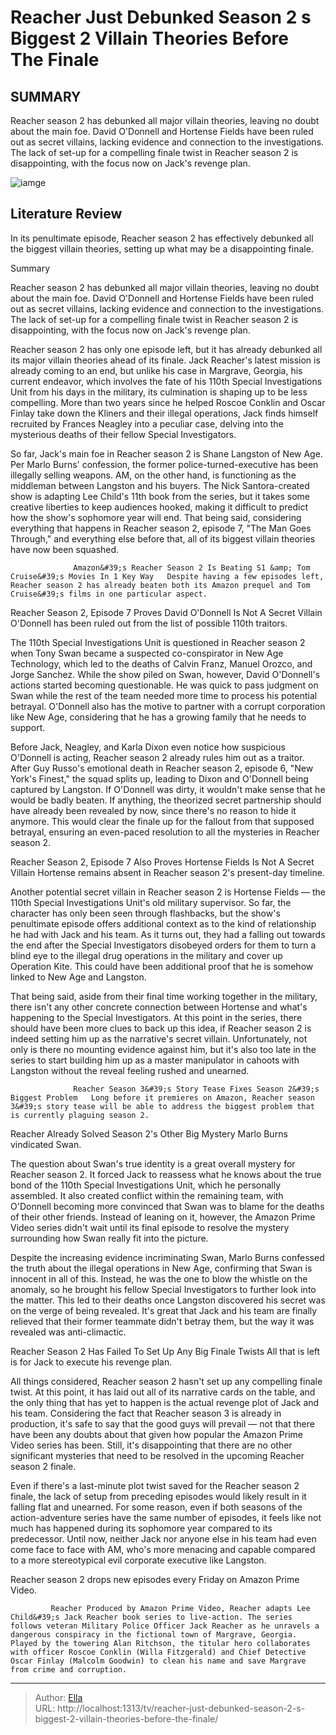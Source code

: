 # Reacher Just Debunked Season 2 s Biggest 2 Villain Theories Before The Finale


## SUMMARY 



  Reacher season 2 has debunked all major villain theories, leaving no doubt about the main foe.   David O&#39;Donnell and Hortense Fields have been ruled out as secret villains, lacking evidence and connection to the investigations.   The lack of set-up for a compelling finale twist in Reacher season 2 is disappointing, with the focus now on Jack&#39;s revenge plan.  

![iamge](https://static1.srcdn.com/wordpress/wp-content/uploads/2023/12/are-reacher-season-2-s-bearer-bonds-real-can-you-still-get-them.jpg)

## Literature Review
In its penultimate episode, Reacher season 2 has effectively debunked all the biggest villain theories, setting up what may be a disappointing finale.





Summary

  Reacher season 2 has debunked all major villain theories, leaving no doubt about the main foe.   David O&#39;Donnell and Hortense Fields have been ruled out as secret villains, lacking evidence and connection to the investigations.   The lack of set-up for a compelling finale twist in Reacher season 2 is disappointing, with the focus now on Jack&#39;s revenge plan.  







Reacher season 2 has only one episode left, but it has already debunked all its major villain theories ahead of its finale. Jack Reacher&#39;s latest mission is already coming to an end, but unlike his case in Margrave, Georgia, his current endeavor, which involves the fate of his 110th Special Investigations Unit from his days in the military, its culmination is shaping up to be less compelling. More than two years since he helped Roscoe Conklin and Oscar Finlay take down the Kliners and their illegal operations, Jack finds himself recruited by Frances Neagley into a peculiar case, delving into the mysterious deaths of their fellow Special Investigators.

So far, Jack&#39;s main foe in Reacher season 2 is Shane Langston of New Age. Per Marlo Burns&#39; confession, the former police-turned-executive has been illegally selling weapons. AM, on the other hand, is functioning as the middleman between Langston and his buyers. The Nick Santora-created show is adapting Lee Child&#39;s 11th book from the series, but it takes some creative liberties to keep audiences hooked, making it difficult to predict how the show&#39;s sophomore year will end. That being said, considering everything that happens in Reacher season 2, episode 7, &#34;The Man Goes Through,&#34; and everything else before that, all of its biggest villain theories have now been squashed.




                  Amazon&#39;s Reacher Season 2 Is Beating S1 &amp; Tom Cruise&#39;s Movies In 1 Key Way   Despite having a few episodes left, Reacher season 2 has already beaten both its Amazon prequel and Tom Cruise&#39;s films in one particular aspect.     


 Reacher Season 2, Episode 7 Proves David O&#39;Donnell Is Not A Secret Villain 
O&#39;Donnell has been ruled out from the list of possible 110th traitors.
          

The 110th Special Investigations Unit is questioned in Reacher season 2 when Tony Swan became a suspected co-conspirator in New Age Technology, which led to the deaths of Calvin Franz, Manuel Orozco, and Jorge Sanchez. While the show piled on Swan, however, David O&#39;Donnell&#39;s actions started becoming questionable. He was quick to pass judgment on Swan while the rest of the team needed more time to process his potential betrayal. O&#39;Donnell also has the motive to partner with a corrupt corporation like New Age, considering that he has a growing family that he needs to support.




Before Jack, Neagley, and Karla Dixon even notice how suspicious O&#39;Donnell is acting, Reacher season 2 already rules him out as a traitor. After Guy Russo&#39;s emotional death in Reacher season 2, episode 6, &#34;New York&#39;s Finest,&#34; the squad splits up, leading to Dixon and O&#39;Donnell being captured by Langston. If O&#39;Donnell was dirty, it wouldn&#39;t make sense that he would be badly beaten. If anything, the theorized secret partnership should have already been revealed by now, since there&#39;s no reason to hide it anymore. This would clear the finale up for the fallout from that supposed betrayal, ensuring an even-paced resolution to all the mysteries in Reacher season 2.



 Reacher Season 2, Episode 7 Also Proves Hortense Fields Is Not A Secret Villain 
Hortense remains absent in Reacher season 2&#39;s present-day timeline.
          

Another potential secret villain in Reacher season 2 is Hortense Fields — the 110th Special Investigations Unit&#39;s old military supervisor. So far, the character has only been seen through flashbacks, but the show&#39;s penultimate episode offers additional context as to the kind of relationship he had with Jack and his team. As it turns out, they had a falling out towards the end after the Special Investigators disobeyed orders for them to turn a blind eye to the illegal drug operations in the military and cover up Operation Kite. This could have been additional proof that he is somehow linked to New Age and Langston.




That being said, aside from their final time working together in the military, there isn&#39;t any other concrete connection between Hortense and what&#39;s happening to the Special Investigators. At this point in the series, there should have been more clues to back up this idea, if Reacher season 2 is indeed setting him up as the narrative&#39;s secret villain. Unfortunately, not only is there no mounting evidence against him, but it&#39;s also too late in the series to start building him up as a master manipulator in cahoots with Langston without the reveal feeling rushed and unearned.

                  Reacher Season 3&#39;s Story Tease Fixes Season 2&#39;s Biggest Problem   Long before it premieres on Amazon, Reacher season 3&#39;s story tease will be able to address the biggest problem that is currently plaguing season 2.     



 Reacher Already Solved Season 2&#39;s Other Big Mystery 
Marlo Burns vindicated Swan.
          




The question about Swan&#39;s true identity is a great overall mystery for Reacher season 2. It forced Jack to reassess what he knows about the true bond of the 110th Special Investigations Unit, which he personally assembled. It also created conflict within the remaining team, with O&#39;Donnell becoming more convinced that Swan was to blame for the deaths of their other friends. Instead of leaning on it, however, the Amazon Prime Video series didn&#39;t wait until its final episode to resolve the mystery surrounding how Swan really fit into the picture.

Despite the increasing evidence incriminating Swan, Marlo Burns confessed the truth about the illegal operations in New Age, confirming that Swan is innocent in all of this. Instead, he was the one to blow the whistle on the anomaly, so he brought his fellow Special Investigators to further look into the matter. This led to their deaths once Langston discovered his secret was on the verge of being revealed. It&#39;s great that Jack and his team are finally relieved that their former teammate didn&#39;t betray them, but the way it was revealed was anti-climactic.






 Reacher Season 2 Has Failed To Set Up Any Big Finale Twists 
All that is left is for Jack to execute his revenge plan.
         

All things considered, Reacher season 2 hasn&#39;t set up any compelling finale twist. At this point, it has laid out all of its narrative cards on the table, and the only thing that has yet to happen is the actual revenge plot of Jack and his team. Considering the fact that Reacher season 3 is already in production, it&#39;s safe to say that the good guys will prevail — not that there have been any doubts about that given how popular the Amazon Prime Video series has been. Still, it&#39;s disappointing that there are no other significant mysteries that need to be resolved in the upcoming Reacher season 2 finale.

Even if there&#39;s a last-minute plot twist saved for the Reacher season 2 finale, the lack of setup from preceding episodes would likely result in it falling flat and unearned. For some reason, even if both seasons of the action-adventure series have the same number of episodes, it feels like not much has happened during its sophomore year compared to its predecessor. Until now, neither Jack nor anyone else in his team had even come face to face with AM, who&#39;s more menacing and capable compared to a more stereotypical evil corporate executive like Langston.






Reacher season 2 drops new episodes every Friday on Amazon Prime Video.




             Reacher Produced by Amazon Prime Video, Reacher adapts Lee Child&#39;s Jack Reacher book series to live-action. The series follows veteran Military Police Officer Jack Reacher as he unravels a dangerous conspiracy in the fictional town of Margrave, Georgia. Played by the towering Alan Ritchson, the titular hero collaborates with officer Roscoe Conklin (Willa Fitzgerald) and Chief Detective Oscar Finlay (Malcolm Goodwin) to clean his name and save Margrave from crime and corruption.  


---

> Author: [Ella](https://instagram.hk.cn/)  
> URL: http://localhost:1313/tv/reacher-just-debunked-season-2-s-biggest-2-villain-theories-before-the-finale/  

